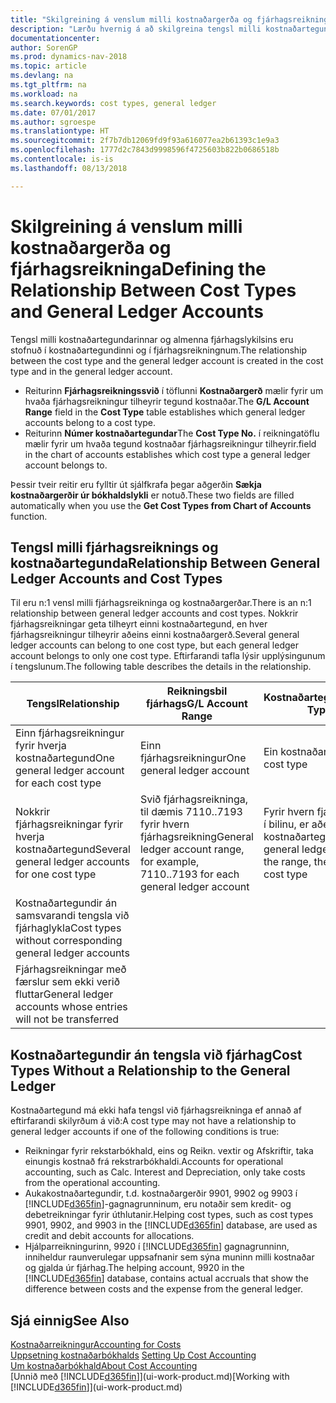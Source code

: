 ```yaml
---
title: "Skilgreining á venslum milli kostnaðargerða og fjárhagsreikninga"
description: "Lærðu hvernig á að skilgreina tengsl milli kostnaðartegundarinnar og fjárhagsreikningsins."
documentationcenter: 
author: SorenGP
ms.prod: dynamics-nav-2018
ms.topic: article
ms.devlang: na
ms.tgt_pltfrm: na
ms.workload: na
ms.search.keywords: cost types, general ledger
ms.date: 07/01/2017
ms.author: sgroespe
ms.translationtype: HT
ms.sourcegitcommit: 2f7b7db12069fd9f93a616077ea2b61393c1e9a3
ms.openlocfilehash: 1777d2c7843d9998596f4725603b822b0686518b
ms.contentlocale: is-is
ms.lasthandoff: 08/13/2018

---
```

# <a name="defining-the-relationship-between-cost-types-and-general-ledger-accounts"></a><span data-ttu-id="25a74-103">Skilgreining á venslum milli kostnaðargerða og fjárhagsreikninga</span><span class="sxs-lookup"><span data-stu-id="25a74-103">Defining the Relationship Between Cost Types and General Ledger Accounts</span></span>
<span data-ttu-id="25a74-104">Tengsl milli kostnaðartegundarinnar og almenna fjárhagslykilsins eru stofnuð í kostnaðartegundinni og í fjárhagsreikningnum.</span><span class="sxs-lookup"><span data-stu-id="25a74-104">The relationship between the cost type and the general ledger account is created in the cost type and in the general ledger account.</span></span>  

* <span data-ttu-id="25a74-105">Reiturinn **Fjárhagsreikningssvið** í töflunni **Kostnaðargerð** mælir fyrir um hvaða fjárhagsreikningur tilheyrir tegund kostnaðar.</span><span class="sxs-lookup"><span data-stu-id="25a74-105">The **G/L Account Range** field in the **Cost Type** table establishes which general ledger accounts belong to a cost type.</span></span>  
* <span data-ttu-id="25a74-106">Reiturinn **Númer kostnaðartegundar**</span><span class="sxs-lookup"><span data-stu-id="25a74-106">The **Cost Type No.**</span></span> <span data-ttu-id="25a74-107">í reikningatöflu mælir fyrir um hvaða tegund kostnaðar fjárhagsreikningur tilheyrir.</span><span class="sxs-lookup"><span data-stu-id="25a74-107">field in the chart of accounts establishes which cost type a general ledger account belongs to.</span></span>  

<span data-ttu-id="25a74-108">Þessir tveir reitir eru fylltir út sjálfkrafa þegar aðgerðin **Sækja kostnaðargerðir úr bókhaldslykli** er notuð.</span><span class="sxs-lookup"><span data-stu-id="25a74-108">These two fields are filled automatically when you use the **Get Cost Types from Chart of Accounts** function.</span></span>  

## <a name="relationship-between-general-ledger-accounts-and-cost-types"></a><span data-ttu-id="25a74-109">Tengsl milli fjárhagsreiknings og kostnaðartegunda</span><span class="sxs-lookup"><span data-stu-id="25a74-109">Relationship Between General Ledger Accounts and Cost Types</span></span>  
<span data-ttu-id="25a74-110">Til eru n:1 vensl milli fjárhagsreikninga og kostnaðargerðar.</span><span class="sxs-lookup"><span data-stu-id="25a74-110">There is an n:1 relationship between general ledger accounts and cost types.</span></span> <span data-ttu-id="25a74-111">Nokkrir fjárhagsreikningar geta tilheyrt einni kostnaðartegund, en hver fjárhagsreikningur tilheyrir aðeins einni kostnaðargerð.</span><span class="sxs-lookup"><span data-stu-id="25a74-111">Several general ledger accounts can belong to one cost type, but each general ledger account belongs to only one cost type.</span></span> <span data-ttu-id="25a74-112">Eftirfarandi tafla lýsir upplýsingunum í tengslunum.</span><span class="sxs-lookup"><span data-stu-id="25a74-112">The following table describes the details in the relationship.</span></span>  


|                         <span data-ttu-id="25a74-113">Tengsl</span><span class="sxs-lookup"><span data-stu-id="25a74-113">Relationship</span></span>                          |                                 <span data-ttu-id="25a74-114">**Reikningsbil fjárhags**</span><span class="sxs-lookup"><span data-stu-id="25a74-114">**G/L Account Range**</span></span>                                 |                             <span data-ttu-id="25a74-115">**Kostnaðartegundarnr.**</span><span class="sxs-lookup"><span data-stu-id="25a74-115">**Cost Type No.**</span></span>                             |
|---------------------------------------------------------------|---------------------------------------------------------------------------------------|---------------------------------------------------------------------------|
|         <span data-ttu-id="25a74-116">Einn fjárhagsreikningur fyrir hverja kostnaðartegund</span><span class="sxs-lookup"><span data-stu-id="25a74-116">One general ledger account for each cost type</span></span>         |                              <span data-ttu-id="25a74-117">Einn fjárhagsreikningur</span><span class="sxs-lookup"><span data-stu-id="25a74-117">One general ledger account</span></span>                               |                               <span data-ttu-id="25a74-118">Ein kostnaðartegund</span><span class="sxs-lookup"><span data-stu-id="25a74-118">One cost type</span></span>                               |
|       <span data-ttu-id="25a74-119">Nokkrir fjárhagsreikningar fyrir hverja kostnaðartegund</span><span class="sxs-lookup"><span data-stu-id="25a74-119">Several general ledger accounts for one cost type</span></span>       | <span data-ttu-id="25a74-120">Svið fjárhagsreikninga, til dæmis 7110..7193 fyrir hvern fjárhagsreikning</span><span class="sxs-lookup"><span data-stu-id="25a74-120">General ledger account range, for example, 7110..7193 for each general ledger account</span></span> | <span data-ttu-id="25a74-121">Fyrir hvern fjárhagsreikning í bilinu, er aðeins ein kostnaðartegund</span><span class="sxs-lookup"><span data-stu-id="25a74-121">For each general ledger account in the range, there is only one cost type</span></span> |
|   <span data-ttu-id="25a74-122">Kostnaðartegundir án samsvarandi tengsla við fjárhaglykla</span><span class="sxs-lookup"><span data-stu-id="25a74-122">Cost types without corresponding general ledger accounts</span></span>    |                                        <Empty>                                        |                                                                           |
| <span data-ttu-id="25a74-123">Fjárhagsreikningar með færslur sem ekki verið fluttar</span><span class="sxs-lookup"><span data-stu-id="25a74-123">General ledger accounts whose entries will not be transferred</span></span> |                                                                                       |                                  <Empty>                                  |

## <a name="cost-types-without-a-relationship-to-the-general-ledger"></a><span data-ttu-id="25a74-124">Kostnaðartegundir án tengsla við fjárhag</span><span class="sxs-lookup"><span data-stu-id="25a74-124">Cost Types Without a Relationship to the General Ledger</span></span>  
<span data-ttu-id="25a74-125">Kostnaðartegund má ekki hafa tengsl við fjárhagsreikninga ef annað af eftirfarandi skilyrðum á við:</span><span class="sxs-lookup"><span data-stu-id="25a74-125">A cost type may not have a relationship to general ledger accounts if one of the following conditions is true:</span></span>  

* <span data-ttu-id="25a74-126">Reikningar fyrir rekstarbókhald, eins og Reikn. vextir og Afskriftir, taka einungis kostnað frá rekstrarbókhaldi.</span><span class="sxs-lookup"><span data-stu-id="25a74-126">Accounts for operational accounting, such as Calc. Interest and Depreciation, only take costs from the operational accounting.</span></span>  
* <span data-ttu-id="25a74-127">Aukakostnaðartegundir, t.d. kostnaðargerðir 9901, 9902 og 9903 í [!INCLUDE[d365fin](includes/d365fin_md.md)]-gagnagrunninum, eru notaðir sem kredit- og debetreikningar fyrir úthlutanir.</span><span class="sxs-lookup"><span data-stu-id="25a74-127">Helping cost types, such as cost types 9901, 9902, and 9903 in the [!INCLUDE[d365fin](includes/d365fin_md.md)] database, are used as credit and debit accounts for allocations.</span></span>  
* <span data-ttu-id="25a74-128">Hjálparreikningurinn, 9920 í [!INCLUDE[d365fin](includes/d365fin_md.md)] gagnagrunninn, inniheldur raunverulegar uppsafnanir sem sýna muninn milli kostnaðar og gjalda úr fjárhag.</span><span class="sxs-lookup"><span data-stu-id="25a74-128">The helping account, 9920 in the [!INCLUDE[d365fin](includes/d365fin_md.md)] database, contains actual accruals that show the difference between costs and the expense from the general ledger.</span></span>  

## <a name="see-also"></a><span data-ttu-id="25a74-129">Sjá einnig</span><span class="sxs-lookup"><span data-stu-id="25a74-129">See Also</span></span>  
[<span data-ttu-id="25a74-130">Kostnaðarreikningur</span><span class="sxs-lookup"><span data-stu-id="25a74-130">Accounting for Costs</span></span>](finance-manage-cost-accounting.md)  
<span data-ttu-id="25a74-131">[Uppsetning kostnaðarbókhalds](finance-set-up-cost-accounting.md) </span><span class="sxs-lookup"><span data-stu-id="25a74-131">[Setting Up Cost Accounting](finance-set-up-cost-accounting.md) </span></span>  
[<span data-ttu-id="25a74-132">Um kostnaðarbókhald</span><span class="sxs-lookup"><span data-stu-id="25a74-132">About Cost Accounting</span></span>](finance-about-cost-accounting.md)  
<span data-ttu-id="25a74-133">[Unnið með [!INCLUDE[d365fin](includes/d365fin_md.md)]](ui-work-product.md)</span><span class="sxs-lookup"><span data-stu-id="25a74-133">[Working with [!INCLUDE[d365fin](includes/d365fin_md.md)]](ui-work-product.md)</span></span>

